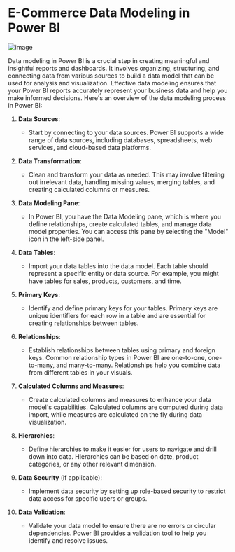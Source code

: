 # E-Commerce Data Modeling in Power BI

![image](https://github.com/Namratha-Venkatesh/E-Commerce-Data-Modeling-in-Power-BI/assets/130853849/36109652-dc6b-43a1-b054-7a1acb59d3a0)

Data modeling in Power BI is a crucial step in creating meaningful and insightful reports and dashboards. It involves organizing, structuring, and connecting data from various sources to build a data model that can be used for analysis and visualization. Effective data modeling ensures that your Power BI reports accurately represent your business data and help you make informed decisions. Here's an overview of the data modeling process in Power BI:

1. **Data Sources**:
   - Start by connecting to your data sources. Power BI supports a wide range of data sources, including databases, spreadsheets, web services, and cloud-based data platforms.

2. **Data Transformation**:
   - Clean and transform your data as needed. This may involve filtering out irrelevant data, handling missing values, merging tables, and creating calculated columns or measures.

3. **Data Modeling Pane**:
   - In Power BI, you have the Data Modeling pane, which is where you define relationships, create calculated tables, and manage data model properties. You can access this pane by selecting the "Model" icon in the left-side panel.

4. **Data Tables**:
   - Import your data tables into the data model. Each table should represent a specific entity or data source. For example, you might have tables for sales, products, customers, and time.

5. **Primary Keys**:
   - Identify and define primary keys for your tables. Primary keys are unique identifiers for each row in a table and are essential for creating relationships between tables.

6. **Relationships**:
   - Establish relationships between tables using primary and foreign keys. Common relationship types in Power BI are one-to-one, one-to-many, and many-to-many. Relationships help you combine data from different tables in your visuals.

7. **Calculated Columns and Measures**:
   - Create calculated columns and measures to enhance your data model's capabilities. Calculated columns are computed during data import, while measures are calculated on the fly during data visualization.

8. **Hierarchies**:
   - Define hierarchies to make it easier for users to navigate and drill down into data. Hierarchies can be based on date, product categories, or any other relevant dimension.

9. **Data Security** (if applicable):
   - Implement data security by setting up role-based security to restrict data access for specific users or groups.

10. **Data Validation**:
    - Validate your data model to ensure there are no errors or circular dependencies. Power BI provides a validation tool to help you identify and resolve issues.
